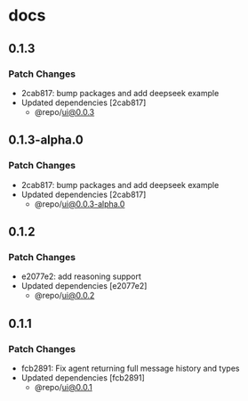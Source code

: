 # docs

## 0.1.3

### Patch Changes

- 2cab817: bump packages and add deepseek example
- Updated dependencies [2cab817]
  - @repo/ui@0.0.3

## 0.1.3-alpha.0

### Patch Changes

- 2cab817: bump packages and add deepseek example
- Updated dependencies [2cab817]
  - @repo/ui@0.0.3-alpha.0

## 0.1.2

### Patch Changes

- e2077e2: add reasoning support
- Updated dependencies [e2077e2]
  - @repo/ui@0.0.2

## 0.1.1

### Patch Changes

- fcb2891: Fix agent returning full message history and types
- Updated dependencies [fcb2891]
  - @repo/ui@0.0.1
